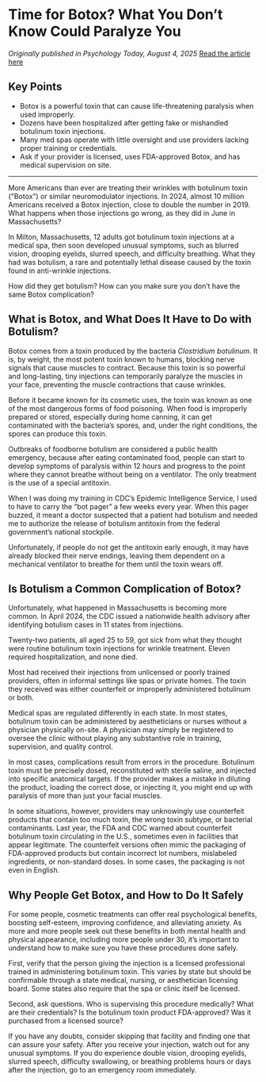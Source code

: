 # Time for Botox? What You Don’t Know Could Paralyze You

*Originally published in Psychology Today, August 4, 2025*
[Read the article here](https://www.psychologytoday.com/us/blog/beauty/202508/time-for-botox-what-you-dont-know-could-paralyze-you)

## Key Points

* Botox is a powerful toxin that can cause life-threatening paralysis when used improperly.
* Dozens have been hospitalized after getting fake or mishandled botulinum toxin injections.
* Many med spas operate with little oversight and use providers lacking proper training or credentials.
* Ask if your provider is licensed, uses FDA-approved Botox, and has medical supervision on site.

---

More Americans than ever are treating their wrinkles with botulinum toxin ("Botox") or similar neuromodulator injections. In 2024, almost 10 million Americans received a Botox injection, close to double the number in 2019. What happens when those injections go wrong, as they did in June in Massachusetts?

In Milton, Massachusetts, 12 adults got botulinum toxin injections at a medical spa, then soon developed unusual symptoms, such as blurred vision, drooping eyelids, slurred speech, and difficulty breathing. What they had was botulism, a rare and potentially lethal disease caused by the toxin found in anti-wrinkle injections.

How did they get botulism? How can you make sure you don’t have the same Botox complication?

## What is Botox, and What Does It Have to Do with Botulism?

Botox comes from a toxin produced by the bacteria *Clostridium botulinum*. It is, by weight, the most potent toxin known to humans, blocking nerve signals that cause muscles to contract. Because this toxin is so powerful and long-lasting, tiny injections can temporarily paralyze the muscles in your face, preventing the muscle contractions that cause wrinkles.

Before it became known for its cosmetic uses, the toxin was known as one of the most dangerous forms of food poisoning. When food is improperly prepared or stored, especially during home canning, it can get contaminated with the bacteria’s spores, and, under the right conditions, the spores can produce this toxin.

Outbreaks of foodborne botulism are considered a public health emergency, because after eating contaminated food, people can start to develop symptoms of paralysis within 12 hours and progress to the point where they cannot breathe without being on a ventilator. The only treatment is the use of a special antitoxin.

When I was doing my training in CDC’s Epidemic Intelligence Service, I used to have to carry the “bot pager” a few weeks every year. When this pager buzzed, it meant a doctor suspected that a patient had botulism and needed me to authorize the release of botulism antitoxin from the federal government’s national stockpile.

Unfortunately, if people do not get the antitoxin early enough, it may have already blocked their nerve endings, leaving them dependent on a mechanical ventilator to breathe for them until the toxin wears off.

## Is Botulism a Common Complication of Botox?

Unfortunately, what happened in Massachusetts is becoming more common. In April 2024, the CDC issued a nationwide health advisory after identifying botulism cases in 11 states from injections.

Twenty-two patients, all aged 25 to 59, got sick from what they thought were routine botulinum toxin injections for wrinkle treatment. Eleven required hospitalization, and none died.

Most had received their injections from unlicensed or poorly trained providers, often in informal settings like spas or private homes. The toxin they received was either counterfeit or improperly administered botulinum or both.

Medical spas are regulated differently in each state. In most states, botulinum toxin can be administered by aestheticians or nurses without a physician physically on-site. A physician may simply be registered to oversee the clinic without playing any substantive role in training, supervision, and quality control.

In most cases, complications result from errors in the procedure. Botulinum toxin must be precisely dosed, reconstituted with sterile saline, and injected into specific anatomical targets. If the provider makes a mistake in diluting the product, loading the correct dose, or injecting it, you might end up with paralysis of more than just your facial muscles.

In some situations, however, providers may unknowingly use counterfeit products that contain too much toxin, the wrong toxin subtype, or bacterial contaminants. Last year, the FDA and CDC warned about counterfeit botulinum toxin circulating in the U.S., sometimes even in facilities that appear legitimate. The counterfeit versions often mimic the packaging of FDA-approved products but contain incorrect lot numbers, mislabeled ingredients, or non-standard doses. In some cases, the packaging is not even in English.

## Why People Get Botox, and How to Do It Safely

For some people, cosmetic treatments can offer real psychological benefits, boosting self-esteem, improving confidence, and alleviating anxiety. As more and more people seek out these benefits in both mental health and physical appearance, including more people under 30, it’s important to understand how to make sure you have these procedures done safely.

First, verify that the person giving the injection is a licensed professional trained in administering botulinum toxin. This varies by state but should be confirmable through a state medical, nursing, or aesthetician licensing board. Some states also require that the spa or clinic itself be licensed.

Second, ask questions. Who is supervising this procedure medically? What are their credentials? Is the botulinum toxin product FDA-approved? Was it purchased from a licensed source?

If you have any doubts, consider skipping that facility and finding one that can assure your safety. After you receive your injection, watch out for any unusual symptoms. If you do experience double vision, drooping eyelids, slurred speech, difficulty swallowing, or breathing problems hours or days after the injection, go to an emergency room immediately.
